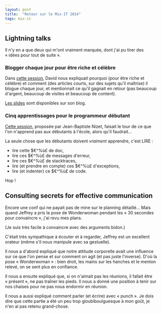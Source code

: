 ```yaml
---
layout: post
title:  "Retour sur le Mix-IT 2014"
tags: mix-it
---
```


## Lightning talks

Il n'y en a que deux qui m'ont vraiment marquée, dont j'ai pu tirer des « idées pour tout de suite ».

### Blogger chaque jour pour être riche et célèbre

Dans [cette session][light-blog], David nous expliquait pourquoi (pour être riche et célèbre) et comment (des articles courts, sur des sujets qu'il maîtrise) il blogue chaque jour, et mentionnait ce qu'il gagnait en retour (pas beaucoup d'argent, beaucoup de visites et beaucoup de content).

[Les slides][slides-david] sont disponibles sur son blog.

### Cinq apprentissages pour le programmeur débutant

[Cette session][light-debutants], proposée par Jean-Baptiste Nizet, faisait le tour de ce que l'on n'apprend pas aux débutants à l'école, alors qu'il faudrait…

La seule chose que les débutants doivent _vraiment_ apprendre, c'est LIRE :
* lire cette $€^%ù£ de doc,
* lire ces $€^%ù£ de messages d'erreur,
* lire ces $€^%ù£ de stacktraces,
* lire (et prendre en compte) ces $€^%ù£ d'exceptions,
* lire (et indenter) ce $€^%ù£ de code.

Hop !

## Consulting secrets for effective communication

Encore une conf qui ne payait pas de mine sur le planning détaillé… Mais quand Jeffrey a pris la pose de Wonderwoman pendant les « 30 secondes pour convaincre », j'ai revu mes plans.

(Je suis très facile à convaincre avec des arguments bidon.)

C'était très sympathique à écouter et à regarder, Jeffrey est un excellent orateur (même s'il nous manipule avec sa gestuelle).

Il nous a d'abord expliqué que notre attitude corporelle avait une influence sur ce que l'on pense et sur comment on agit (et pas juste l'inverse). D'où la pose « Wonderwoman » : bien droit, les mains sur les hanches et le menton relevé, on se sent plus en confiance.

Il nous a ensuite expliqué que, si on n'aimait pas les réunions, il fallait être « présent », ne pas traîner les pieds. Il nous a donné une position à tenir sur nos chaises pour ne pas nous endormir en réunion.

Il nous a aussi expliqué comment parler (et écrire) avec « punch ». Je dois dire que cette partie a été un peu trop gloubiboulguesque à mon goût, je n'en ai pas retenu grand-chose.

[light-blog]: http://www.mix-it.fr/lightning/543/blogger-chaque-jour-pour-etre-riche-et-celebre
[slides-david]: http://blog.javabien.net/2014/04/29/
[light-debutants]: http://www.mix-it.fr/lightning/560/5-apprentissages-pour-le-programmeur-debutant
[dgageot]: https://twitter.com/dgageot
[jekyll]:    http://jekyllrb.com
[mix-it]: http://www.mix-it.fr/
[session-ploum]: http://www.mix-it.fr/session/382/et-si-nous-n-etions-qu-au-debut-
[session-kick-ass]: http://www.mix-it.fr/session/405/how-to-do-kick-ass-software-development
[session-brain]: http://www.mix-it.fr/session/369/visualization-what-s-my-brain-got-to-do-with-it-
[session-node]: http://www.mix-it.fr/session/361/tour-d-horizon-de-node-js
[session-machine-learning]: http://www.mix-it.fr/session/500/machine-learning-et-regulation-numerique
[session-cost-of-delay]: http://www.mix-it.fr/session/515/prioritising-ideas-using-cost-of-delay
[session-biotech]: http://www.mix-it.fr/session/540/biotech-breaks-free-and-so-does-tech-
[session-webmobile]: http://www.mix-it.fr/session/397/le-web-est-la-plateforme-mobile-
[session-party1999]: http://www.mix-it.fr/session/494/party-like-it-s-1999
[session-gandalf]: http://www.mix-it.fr/session/492/coach-like-a-wizard-agile-wisdom-of-gandalf
[session-comm]: http://www.mix-it.fr/session/518/consulting-secrets-for-effective-communication
